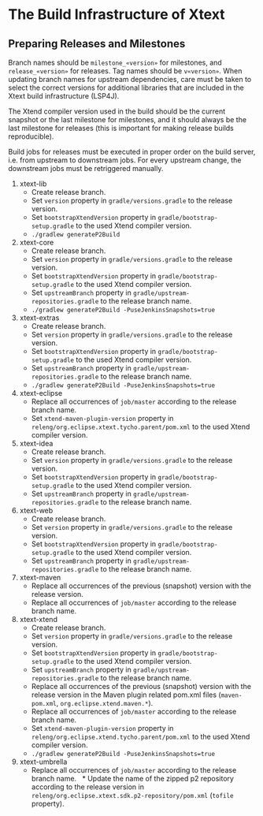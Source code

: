 # The Build Infrastructure of Xtext

## Preparing Releases and Milestones

Branch names should be `milestone_«version»` for milestones, and `release_«version»` for releases. Tag names should be `v«version»`. When updating branch names for upstream dependencies, care must be taken to select the correct versions for additional libraries that are included in the Xtext build infrastructure (LSP4J).

The Xtend compiler version used in the build should be the current snapshot or the last milestone for milestones, and it should always be the last milestone for releases (this is important for making release builds reproducible).

Build jobs for releases must be executed in proper order on the build server, i.e. from upstream to downstream jobs. For every upstream change, the downstream jobs must be retriggered manually.

1. xtext-lib
   * Create release branch.
   * Set `version` property in `gradle/versions.gradle` to the release version.
   * Set `bootstrapXtendVersion` property in `gradle/bootstrap-setup.gradle` to the used Xtend compiler version.
   * `./gradlew generateP2Build`
2. xtext-core
   * Create release branch.
   * Set `version` property in `gradle/versions.gradle` to the release version.
   * Set `bootstrapXtendVersion` property in `gradle/bootstrap-setup.gradle` to the used Xtend compiler version.
   * Set `upstreamBranch` property in `gradle/upstream-repositories.gradle` to the release branch name.
   * `./gradlew generateP2Build -PuseJenkinsSnapshots=true`
3. xtext-extras
   * Create release branch.
   * Set `version` property in `gradle/versions.gradle` to the release version.
   * Set `bootstrapXtendVersion` property in `gradle/bootstrap-setup.gradle` to the used Xtend compiler version.
   * Set `upstreamBranch` property in `gradle/upstream-repositories.gradle` to the release branch name.
   * `./gradlew generateP2Build -PuseJenkinsSnapshots=true`
4. xtext-eclipse
   * Replace all occurrences of `job/master` according to the release branch name.
   * Set `xtend-maven-plugin-version` property in `releng/org.eclipse.xtext.tycho.parent/pom.xml` to the used Xtend compiler version.
5. xtext-idea
   * Create release branch.
   * Set `version` property in `gradle/versions.gradle` to the release version.
   * Set `bootstrapXtendVersion` property in `gradle/bootstrap-setup.gradle` to the used Xtend compiler version.
   * Set `upstreamBranch` property in `gradle/upstream-repositories.gradle` to the release branch name.
6. xtext-web
   * Create release branch.
   * Set `version` property in `gradle/versions.gradle` to the release version.
   * Set `bootstrapXtendVersion` property in `gradle/bootstrap-setup.gradle` to the used Xtend compiler version.
   * Set `upstreamBranch` property in `gradle/upstream-repositories.gradle` to the release branch name.
7. xtext-maven
   * Replace all occurrences of the previous (snapshot) version with the release version.
   * Replace all occurrences of `job/master` according to the release branch name.
8. xtext-xtend
   * Create release branch.
   * Set `version` property in `gradle/versions.gradle` to the release version.
   * Set `bootstrapXtendVersion` property in `gradle/bootstrap-setup.gradle` to the used Xtend compiler version.
   * Set `upstreamBranch` property in `gradle/upstream-repositories.gradle` to the release branch name.
   * Replace all occurrences of the previous (snapshot) version with the release version in the Maven plugin related pom.xml files (`maven-pom.xml`, `org.eclipse.xtend.maven.*`).
   * Replace all occurrences of `job/master` according to the release branch name.
   * Set `xtend-maven-plugin-version` property in `releng/org.eclipse.xtend.tycho.parent/pom.xml` to the used Xtend compiler version.
   * `./gradlew generateP2Build -PuseJenkinsSnapshots=true`
9. xtext-umbrella
   * Replace all occurrences of `job/master` according to the release branch name.
   * Update the name of the zipped p2 repository  according to the release version in `releng/org.eclipse.xtext.sdk.p2-repository/pom.xml` (`tofile` property).

